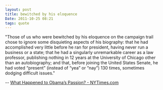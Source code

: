 ```yaml
---
layout: post
title: bewitched by his eloquence
Date: 2011-10-25 08:21
tags: quote
---
```

 

"Those of us who were bewitched by his eloquence on the campaign trail chose
to ignore some disquieting aspects of his biography: that he had accomplished
very little before he ran for president, having never run a business or a
state; that he had a singularly unremarkable career as a law professor,
publishing nothing in 12 years at the University of Chicago other than an
autobiography; and that, before joining the United States Senate, he had voted
“present” (instead of “yea” or “nay”) 130 times, sometimes dodging difficult
issues."

-- [What Happened to Obama’s Passion? - NYTimes.com](http://www.nytimes.com/2011/08/07/opinion/sunday/what-happened-to-obamas-passion.html?ref=general&src=me&pagewanted=print)
